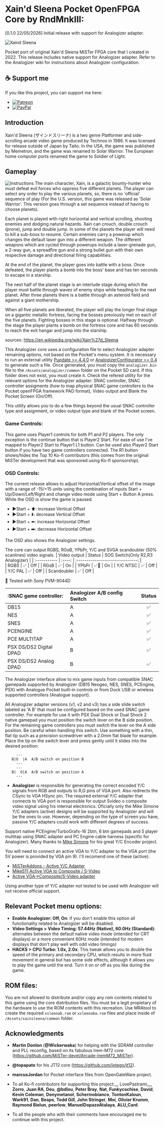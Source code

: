 # Xain'd Sleena Pocket OpenFPGA Core by RndMnkIII:
[0.1.0 22/05/2026] Initial release with support for Analogizer adapter.

![Xaind Sleena](/doc/full_size_xain.jpg)

Pocket port of original Xain'd Sleena MiSTer FPGA core that I created in 2022. This release includes native
support for Analogizer adapter. Refer to the Analogizer wiki for instructions about Analogizer configuration.

## ☕ Support me

If you like this project, you can support me here:

- [![Patreon](https://img.shields.io/badge/Patreon-donate-orange)](https://patreon.com/RndMnkIII)
- [![PayPal](https://img.shields.io/badge/PayPal-donate-blue)](https://paypal.me/analogizer)

## Introduction
Xain'd Sleena (ザインドスリーナ) is a two genre Platformer and side-scrolling arcade video game produced by Technos in 1986. It was licensed for release outside of Japan by Taito. In the USA, the game was published by Memetron, and the game was renamed to Solar Warrior. The European home computer ports renamed the game to Soldier of Light.

## Gameplay
![Instructions](/doc/xain_sleena_preview.JPG)
The main character, Xain, is a galactic bounty-hunter who must defeat evil forces who oppress five different planets. The player can select any order to play the various planets, so, there is no 'official' sequence of play (For the U.S. version, this game was released as 'Solar Warrior'. This version goes through a set sequence instead of having to choose planets).

Each planet is played with right horizontal and vertical scrolling, shooting enemies and dodging natural hazards. Xain can crouch, double crouch (prone), jump and double jump. In some of the planets the player will need to kill a sub-boss to resume. Certain enemies carry a powerup which changes the default laser gun into a different weapon. The different weapons which are cycled through powerups include a laser-grenade gun, a 2-way gun, a spreadfire gun and a strong bullet gun with their own respective damage and directional firing capabilities.

At the end of the planet, the player goes into battle with a boss. Once defeated, the player plants a bomb into the boss' base and has ten seconds to escape in a starship.

The next half of the planet stage is an interlude stage during which the player must battle through waves of enemy ships while heading to the next planet. After three planets there is a battle through an asteroid field and against a giant mothership.

When all five planets are liberated, the player will play the longer final stage on a gigantic metallic fortress, facing the bosses previously met on each of the five planets. Fighting bosses in this stage is optional. Halfway through the stage the player plants a bomb on the fortress core and has 60 seconds to reach the exit hangar and jump into the starship.

sources: https://en.wikipedia.org/wiki/Xain%27d_Sleena


This Analogizer core uses a configuration file to select Analogizer adapter remaining options, not based on the Pocket's menu system. It is necessary to run an external utility [Pupdate >= 4.4.0](https://github.com/mattpannella/pupdate/releases)  or [AnalogizerConfigurator >= 0.4](https://github.com/RndMnkIII/AnalogizerConfigurator/releases) to generate such a file. Once generated, you must copy the `analogizer.bin` file to the `/Assets/analogizer/common` folder on the Pocket SD card. If this folder does not exist, you must create it. Check the refered utility for the relevant options for the Analogizer adapter: SNAC controller, SNAC controller assigments (how to map physical SNAC game controllers to the Pocket openFPGA framework PAD format), Video output and Blank the Pocket Screen (On/Off).

This utility allows you to do a few things beyond the usual SNAC controller type and assignment, or video output type and blank of the Pocket screen.

### Game Controls:
This game uses Player1 controls for both P1 and P2 players. The only exception is the continue button that is Player2 Start. For ease of use I've
mapped to Player2 Start to Player1 L1 button. Can be used also Player2 Start button if you have two game controllers connected.
The R1 button shows/hides the Top 10 Ko-fi contributors (this comes from the original MiSTer development that was sponsored using Ko-fi sponsorship).

### OSD Controls:
The current release allows to adjust Horizontal/Vertical offset of the image with a range of -15/+15 units using the combination of inputs Start + Up/Down/Left/Right
and change video mode using Start + Button A press. While the OSD is show the game is paused.

* ▶Start + ⬆️: increase Vertical Offset
* ▶Start + ⬇️: decrease Vertical Offset
* ▶Start + ⬅️: increase Horizontal Offset
* ▶Start + ➡️: decrease Horizontal Offset

The OSD also shows the Analogizer settings.

The core can output RGBS, RGsB, YPbPr, Y/C and SVGA scandoubler (50% scanlines) video signals.
| Video output | Status | SOG Switch(Only R2,R3 Analogizer) |
| :----------- | :----: | :-------------------------------: |     
| RGBS         |  ✅    |     Off                           |
| RGsB         |  ✅    |     On                            |
| YPbPr        |  ✅🔹  |     On                            |
| Y/C NTSC     |  ✅    |     Off                           |
| Y/C PAL      |  ✅    |     Off                           |
| Scandoubler  |  ✅    |     Off                           |

🔹 Tested with Sony PVM-9044D

| :SNAC game controller:  | Analogizer A/B config Switch | Status |
| :---------------------- | :--------------------------- | :----: |
| DB15                    | A                            |  ✅    |
| NES                     | A                            |  ✅    |
| SNES                    | A                            |  ✅    |
| PCENGINE                | A                            |  ✅    |
| PCE MULTITAP            | A                            |  ✅    |
| PSX DS/DS2 Digital DPAD | B                            |  ✅    |
| PSX DS/DS2 Analog  DPAD | B                            |  ✅    |

The Analogizer interface allow to mix game inputs from compatible SNAC gamepads supported by Analogizer (DB15 Neogeo, NES, SNES, PCEngine, PSX) with Analogue Pocket built-in controls or from Dock USB or wireless supported controllers (Analogue support).

All Analogizer adapter versions (v1, v2 and v3) has a side slide switch labeled as 'A B' that must be configured based on the used SNAC game controller.
For example for use it with PSX Dual Shock or Dual Shock 2 native gamepad you must position the switch lever on the B side position. For the remaining
game controllers you must switch the lever on the A side position. 
Be careful when handling this switch. Use something with a thin, flat tip such as a precision screwdriver with a 2.0mm flat blade for example. Place the tip on the switch lever and press gently until it slides into the desired position:

```
     ---
   B|O  |A  A/B switch on position B
     ---   
     ---
   B|  O|A  A/B switch on position A
     ---
``` 

* **Analogizer** is responsible for generating the correct encoded Y/C signals from RGB and outputs to R,G pins of VGA port. Also redirects the CSync to VGA HSync pin.
The required external Y/C adapter that connects to VGA port is responsible for output Svideo o composite video signal using his internal electronics. Oficially
only the Mike Simone Y/C adapters (active) designs will be supported by Analogizer and will be the ones to use.
However, depending on the type of screen you have, passive Y/C adapters could work with different degrees of success.

Support native PCEngine/TurboGrafx-16 2btn, 6 btn gamepads and 5 player multitap using SNAC adapter
and PC Engine cable harness (specific for Analogizer). Many thanks to [Mike Simone](https://github.com/MikeS11/MiSTerFPGA_YC_Encoder) for his great Y/C Encoder project.

You will need to connect an active VGA to Y/C adapter to the VGA port (the 5V power is provided by VGA pin 9). I'll recomend one of these (active):
* [MiSTerAddons - Active Y/C Adapter](https://misteraddons.com/collections/parts/products/yc-active-encoder-board/)
* [MikeS11 Active VGA to Composite / S-Video](https://ultimatemister.com/product/mikes11-active-composite-svideo/)
* [Active VGA->Composite/S-Video adapter](https://antoniovillena.com/product/mikes1-vga-composite-adapter/)

Using another type of Y/C adapter not tested to be used with Analogizer will not receive official support.

## Relevant Pocket menu options: 
* __Enable Analogizer: Off, On__: if you don't enable this option all functionality related to Analogizer will be disabled.
* __Video Settings > Video Timing: 57.44Hz (Native), 60.0Hz (Standard)__: alternates between the default native video mode (intended for CRT displays) or a more convenient 60Hz mode (intended for modern displays that don't play well with odd video timings)
* __HACKS > CPU Turbo: 1.0x, 2.0x__: This tweak allows you to double the speed of the primary and secondary CPU, which results in more fluid movement in general but has some side effects, although it allows you to play the game until the end. Turn it on or off as you like during the game.

## ROM files:
You are not allowed to distribute and/or copy any rom contents related to this game using the core distribution files. You must be a legit propietary
of the hardware to use the ROM contents with this recreation. Use MRAtool to create the required `xsleenab.rom` or `xsleenaba.rom` files and place inside of `/Assets/xainsleena/common` folder.

## Acknowledgments
* __Martin Donlon__ (__@Wickerwaka__) for helping with the SDRAM controller and PLL reconfig, based on its fabulous Irem-M72 core (https://github.com/MiSTer-devel/Arcade-IremM72_MiSTer).
* __@topapate__ for his JT12 core (https://github.com/jotego/jt12).
* __marcusJordan__ for Pocket interface files from OpenGateWare project.

* To all Ko-fi contributors for supporting this project:__
LovePastrami__, __Zorro__, __Juan RA__, __Deu__, __@bdlou__, __Peter Bray__, __Nat__, __Funkycochise__, __David__, __Kevin Coleman__, __Denymetanol__, __Schermobianco__, __TontonKaloun__, __Wark91__, __Dan__, __Beaps__, __Todd Gill__, __John Stringer__, __Moi__, __Olivier Krumm__, __Raymond Bielun__, __peerlow__, __ManuelDopazoAtalaya__, __ALU_Card__.

* To all the people who with their comments have encouraged me to continue with this project.
